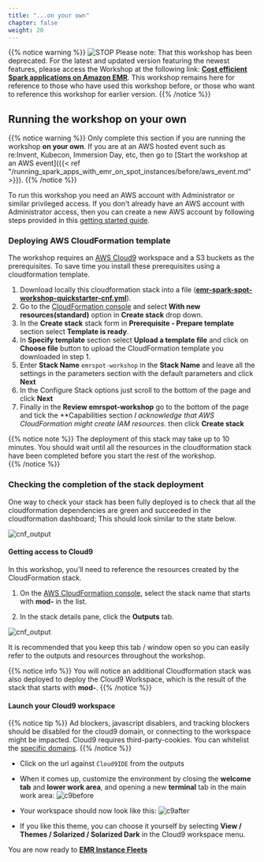 ```yaml
---
title: "...on your own"
chapter: false
weight: 20
---
```


{{% notice warning %}}
![STOP](../../images/stop_small.png)
Please note: That this workshop has been deprecated. For the latest and updated version featuring the newest features, please access the Workshop at the following link: **[Cost efficient Spark applications on Amazon EMR](https://catalog.us-east-1.prod.workshops.aws/workshops/aaa003a7-9c9e-46ad-af28-477b0d906f47/en-US)**.
This workshop remains here for reference to those who have used this workshop before, or those who want to reference this workshop for earlier version.
{{% /notice %}}

## Running the workshop on your own

{{% notice warning %}}
Only complete this section if you are running the workshop **on your own**. If you are at an AWS hosted event such as re:Invent, Kubecon, Immersion Day, etc, then go to [Start the workshop at an AWS event]({{< ref "/running_spark_apps_with_emr_on_spot_instances/before/aws_event.md" >}}).
{{% /notice %}}

To run this workshop you need an AWS account with Administrator or similar privileged access. If you don't already have an AWS account with Administrator access, then you can create a new AWS account by following steps provided in this [getting started guide](https://aws.amazon.com/getting-started/).

### Deploying AWS CloudFormation template

The workshop requires an [AWS Cloud9](https://console.aws.amazon.com/cloud9) workspace and a S3 buckets as the prerequisites. To save time you install these prerequisites using a cloudformation template. 

1. Download locally this cloudformation stack into a file (**[emr-spark-spot-workshop-quickstarter-cnf.yml](https://raw.githubusercontent.com/awslabs/ec2-spot-workshops/master/workshops/running_spark_apps_with_emr_on_spot_instances/emr-spark-spot-workshop-quickstarter-cnf.yaml)**).
2. Go to the [CloudFormation console](https://us-east-1.console.aws.amazon.com/cloudformation/home) and select **With new resources(standard)** option in **Create stack** drop down. 
3. In the **Create stack** stack form in **Prerequisite - Prepare template** section select **Template is ready**.
4. In **Specify template** section select **Upload a template file** and click on **Choose file** button to upload the CloudFormation template you downloaded in step 1. 
5. Enter **Stack Name** `emrspot-workshop` in the **Stack Name**  and leave all the settings in the parameters section with the default parameters and click **Next**
6. In the Configure Stack options just scroll to the bottom of the page and click **Next**
7. Finally in the **Review emrspot-workshop** go to the bottom of the page and tick the **Capabilities section *I acknowledge that AWS CloudFormation might create IAM resources.* then click **Create stack**

{{% notice note %}}
The deployment of this stack may take up to 10 minutes. You should wait until all the resources in the cloudformation stack have been completed before you start the rest of the workshop.  
{{% /notice %}}

### Checking the completion of the stack deployment

One way to check your stack has been fully deployed is to check that all the cloudformation dependencies are green and succeeded in the cloudformation dashboard; This should look similar to the state below.

![cnf_output](/images/running-emr-spark-apps-on-spot/prerequisites/cfn_stak_completion.png)

#### Getting access to Cloud9  

In this workshop, you'll need to reference the resources created by the CloudFormation stack.

1. On the [AWS CloudFormation console](https://console.aws.amazon.com/cloudformation), select the stack name that starts with **mod-** in the list.

2. In the stack details pane, click the **Outputs** tab.

![cnf_output](/images/running-emr-spark-apps-on-spot/cnf_output.png)

It is recommended that you keep this tab / window open so you can easily refer to the outputs and resources throughout the workshop.

{{% notice info %}}
You will notice an additional Cloudformation stack was also deployed to deploy the Cloud9 Workspace, which is the result of the stack that starts with **mod-**.
{{% /notice %}}

#### Launch your Cloud9 workspace

{{% notice tip %}}
Ad blockers, javascript disablers, and tracking blockers should be disabled for
the cloud9 domain, or connecting to the workspace might be impacted.
Cloud9 requires third-party-cookies. You can whitelist the [specific domains]( https://docs.aws.amazon.com/cloud9/latest/user-guide/troubleshooting.html#troubleshooting-env-loading).
{{% /notice %}}

- Click on the url against `Cloud9IDE` from the outputs
- When it comes up, customize the environment by closing the **welcome tab** and **lower work area**, and opening a new **terminal** tab in the main work area:
![c9before](/images/running-emr-spark-apps-on-spot/c9before.png)

- Your workspace should now look like this:
![c9after](/images/running-emr-spark-apps-on-spot/c9after.png)

- If you like this theme, you can choose it yourself by selecting **View / Themes / Solarized / Solarized Dark**
in the Cloud9 workspace menu.

You are now ready to **[EMR Instance Fleets](/running_spark_apps_with_emr_on_spot_instances/emr_instance_fleets.html)**

